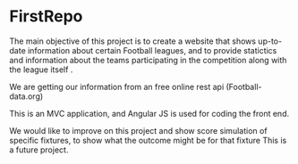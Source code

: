 # FirstRepo
The main objective of this project is to create a website that shows up-to-date information about certain Football leagues, 
and to provide statictics and information about the teams participating in the competition along with the league itself . 

We are getting our information from an free online rest api (Football-data.org)

This is an MVC application, and Angular JS is used for coding the front end.

We would like to improve on this project and show score simulation of specific fixtures, to show what the outcome might be for that fixture
This is a future project. 
